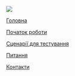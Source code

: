 <div class="footer-bar">

  <div class="footer-top-items">

[<img src="../assets/content/Logo_XS2ASandbox.png" class="logo">](https://dev-modelbank-devportal.cloud.adorsys.de/home)

  <div>

[<span class="footer-item"> Головна </span>](https://dev-modelbank-devportal.cloud.adorsys.de/home)

[<span class="footer-item">Початок роботи</span>](https://dev-modelbank-devportal.cloud.adorsys.de/getting-started)

[<span class="footer-item">Сценарії для тестування</span>](https://dev-modelbank-devportal.cloud.adorsys.de/test-cases/redirect)

[<span class="footer-item">Питання</span>](https://dev-modelbank-devportal.cloud.adorsys.de/page/faq)

[<span class="footer-item">Контакти</span>](https://dev-modelbank-devportal.cloud.adorsys.de/page)

  </div>
  </div>

  <div class ="social-media">

[<i class="social-media-icon fab fa-facebook-f"></i>](https://www.facebook.com/adorsysGmbH)
[<i class="social-media-icon fab fa-twitter"></i>](https://twitter.com/adorsys)
[<i class="social-media-icon fab fa-xing"></i>](https://www.xing.com/companies/adorsysgmbh%26cokg)
[<i class="social-media-icon fab fa-linkedin-in"></i>](https://www.linkedin.com/company/adorsys)

  </div>

</div>
